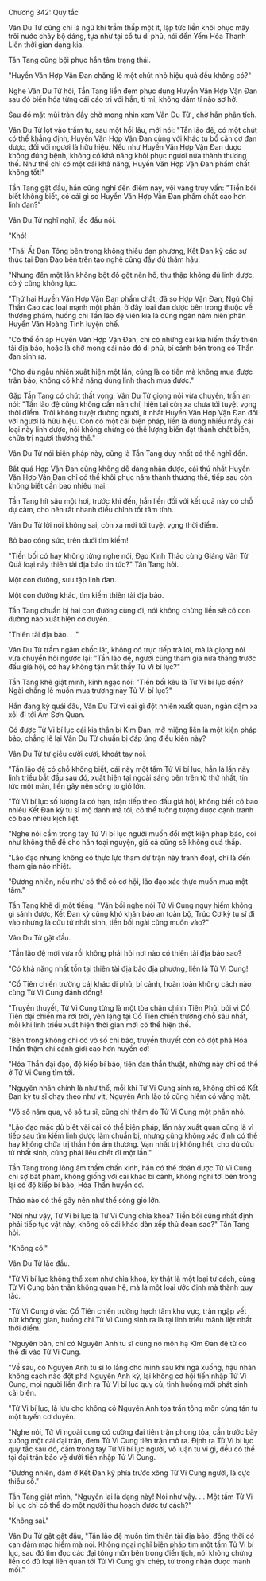 




Chương 342: Quy tắc


Vân Du Tử cũng chỉ là ngữ khí trầm thấp một ít, lập tức liền khôi phục mây trôi nước chảy bộ dáng, tựa như tại cổ tu di phủ, nói đến Yếm Hỏa Thanh Liên thời gian dạng kia.

Tần Tang cũng bội phục hắn tâm trạng thái.

"Huyền Văn Hợp Vận Đan chẳng lẽ một chút nhỏ hiệu quả đều không có?"

Nghe Vân Du Tử hỏi, Tần Tang liền đem phục dụng Huyền Văn Hợp Vận Đan sau đó biến hóa từng cái cáo tri với hắn, tỉ mỉ, không dám tí nào sơ hở.

Sau đó mặt mũi tràn đầy chờ mong nhìn xem Vân Du Tử , chờ hắn phân tích.

Vân Du Tử lọt vào trầm tư, sau một hồi lâu, mới nói: "Tần lão đệ, có một chút có thể khẳng định, Huyền Văn Hợp Vận Đan cùng với khác tu bổ căn cơ đan dược, đối với ngươi là hữu hiệu. Nếu như Huyền Văn Hợp Vận Đan dược không đúng bệnh, không có khả năng khôi phục ngươi nửa thành thương thế. Như thế chỉ có một cái khả năng, Huyền Văn Hợp Vận Đan phẩm chất không tốt!"

Tần Tang gật đầu, hắn cũng nghĩ đến điểm này, vội vàng truy vấn: "Tiền bối biết không biết, có cái gì so Huyền Văn Hợp Vận Đan phẩm chất cao hơn linh đan?"

Vân Du Tử nghĩ nghĩ, lắc đầu nói.

"Khó!

"Thái Ất Đan Tông bên trong không thiếu đan phương, Kết Đan kỳ các sư thúc tại Đan Đạo bên trên tạo nghệ cũng đầy đủ thâm hậu.

"Nhưng đến một lần không bột đố gột nên hồ, thu thập không đủ linh dược, có ý cũng không lực.

"Thứ hai Huyền Văn Hợp Vận Đan phẩm chất, đã so Hợp Vận Đan, Ngũ Chi Thần Cao các loại mạnh một phần, ở đây loại đan dược bên trong thuộc về thượng phẩm, huống chi Tần lão đệ viên kia là dùng ngàn năm niên phân Huyền Văn Hoàng Tinh luyện chế.

"Có thể ổn áp Huyền Văn Hợp Vận Đan, chỉ có những cái kia hiếm thấy thiên tài địa bảo, hoặc là chờ mong cái nào đó di phủ, bí cảnh bên trong có Thần đan sinh ra.

"Cho dù ngẫu nhiên xuất hiện một lần, cũng là có tiền mà không mua được trân bảo, không có khả năng dùng linh thạch mua được."

Gặp Tần Tang có chút thất vọng, Vân Du Tử giọng nói vừa chuyển, trấn an nói: "Tần lão đệ cũng không cần nản chí, hiện tại còn xa chưa tới tuyệt vọng thời điểm. Trời không tuyệt đường người, ít nhất Huyền Văn Hợp Vận Đan đối với ngươi là hữu hiệu. Còn có một cái biện pháp, liền là dùng nhiều mấy cái loại này linh dược, nói không chừng có thể lượng biến đạt thành chất biến, chữa trị ngươi thương thế."

Vân Du Tử nói biện pháp này, cũng là Tần Tang duy nhất có thể nghĩ đến.

Bất quá Hợp Vận Đan cũng không dễ dàng nhận được, cái thứ nhất Huyền Văn Hợp Vận Đan chỉ có thể khôi phục năm thành thương thế, tiếp sau còn không biết cần bao nhiêu mai.

Tần Tang hít sâu một hơi, trước khi đến, hắn liền đối với kết quả này có chỗ dự cảm, cho nên rất nhanh điều chỉnh tốt tâm tính.

Vân Du Tử lời nói không sai, còn xa mới tới tuyệt vọng thời điểm.

Bỏ bao công sức, trên dưới tìm kiếm!

"Tiền bối có hay không từng nghe nói, Đạo Kinh Thảo cùng Giáng Vân Tử Quả loại này thiên tài địa bảo tin tức?" Tần Tang hỏi.

Một con đường, sưu tập linh đan.

Một con đường khác, tìm kiếm thiên tài địa bảo.

Tần Tang chuẩn bị hai con đường cùng đi, nói không chừng liền sẽ có con đường nào xuất hiện cơ duyên.

"Thiên tài địa bảo. . ."

Vân Du Tử trầm ngâm chốc lát, không có trực tiếp trả lời, mà là giọng nói vừa chuyển hỏi ngược lại: "Tần lão đệ, ngươi cũng tham gia nửa tháng trước đấu giá hội, có hay không tận mắt thấy Tử Vi bí lục?"

Tần Tang khẽ giật mình, kinh ngạc nói: "Tiền bối kêu là Tử Vi bí lục đến? Ngài chẳng lẽ muốn mua trương này Tử Vi bí lục?"

Hắn đang kỳ quái đâu, Vân Du Tử vì cái gì đột nhiên xuất quan, ngàn dặm xa xôi đi tới Âm Sơn Quan.

Có được Tử Vi bí lục cái kia thần bí Kim Đan, mở miệng liền là một kiện pháp bảo, chẳng lẽ lại Vân Du Tử chuẩn bị đáp ứng điều kiện này?

Vân Du Tử tự giễu cười cười, khoát tay nói.

"Tần lão đệ có chỗ không biết, cái này một tấm Tử Vi bí lục, hẳn là lần này linh triều bắt đầu sau đó, xuất hiện tại ngoài sáng bên trên tờ thứ nhất, tin tức một màn, liền gây nên sóng to gió lớn.

"Tử Vi bí lục số lượng là có hạn, trận tiếp theo đấu giá hội, không biết có bao nhiêu Kết Đan kỳ tu sĩ mộ danh mà tới, có thể tưởng tượng được cạnh tranh có bao nhiêu kịch liệt.

"Nghe nói cầm trong tay Tử Vi bí lục người muốn đổi một kiện pháp bảo, coi như không thể để cho hắn toại nguyện, giá cả cũng sẽ không quá thấp.

"Lão đạo nhưng không có thực lực tham dự trận này tranh đoạt, chỉ là đến tham gia náo nhiệt.

"Đương nhiên, nếu như có thể có cơ hội, lão đạo xác thực muốn mua một tấm."

Tần Tang khẽ di một tiếng, "Vãn bối nghe nói Tử Vi Cung nguy hiểm không gì sánh được, Kết Đan kỳ cũng khó khăn bảo an toàn bộ, Trúc Cơ kỳ tu sĩ đi vào nhưng là cửu tử nhất sinh, tiền bối ngài cũng muốn vào?"

Vân Du Tử gật đầu.

"Tần lão đệ mới vừa rồi không phải hỏi nơi nào có thiên tài địa bảo sao?

"Có khả năng nhất tồn tại thiên tài địa bảo địa phương, liền là Tử Vi Cung!

"Cổ Tiên chiến trường cái khác di phủ, bí cảnh, hoàn toàn không cách nào cùng Tử Vi Cung đánh đồng!

"Truyền thuyết, Tử Vi Cung từng là một tòa chân chính Tiên Phủ, bởi vì Cổ Tiên đại chiến mà rơi trời, yên lặng tại Cổ Tiên chiến trường chỗ sâu nhất, mỗi khi linh triều xuất hiện thời gian mới có thể hiện thế.

"Bên trong không chỉ có vô số chí bảo, truyền thuyết còn có đột phá Hóa Thần thậm chí cảnh giới cao hơn huyền cơ!

"Hóa Thần đại đạo, độ kiếp bí bảo, tiên đan thần thuật, những này chỉ có thể ở Tử Vi Cung tìm tới.

"Nguyên nhân chính là như thế, mỗi khi Tử Vi Cung sinh ra, không chỉ có Kết Đan kỳ tu sĩ chạy theo như vịt, Nguyên Anh lão tổ cũng hiếm có vắng mặt.

"Vô số năm qua, vô số tu sĩ, cũng chỉ thăm dò Tử Vi Cung một phần nhỏ.

"Lão đạo mặc dù biết vài cái có thể biện pháp, lần này xuất quan cũng là vì tiếp sau tìm kiếm linh dược làm chuẩn bị, nhưng cũng không xác định có thể hay không chữa trị thần hồn ám thương. Vạn nhất trị không hết, cho dù cửu tử nhất sinh, cũng phải liều chết đi một lần."

Tần Tang trong lòng âm thầm chấn kinh, hắn có thể đoán được Tử Vi Cung chỉ sợ bất phàm, không giống với cái khác bí cảnh, không nghĩ tới bên trong lại có độ kiếp bí bảo, Hóa Thần huyền cơ.

Thảo nào có thể gây nên như thế sóng gió lớn.

"Nói như vậy, Tử Vi bí lục là Tử Vi Cung chìa khoá? Tiền bối cũng nhất định phải tiếp tục vật này, không có cái khác dàn xếp thủ đoạn sao?" Tần Tang hỏi.

"Không có."

Vân Du Tử lắc đầu.

"Tử Vi bí lục không thể xem như chìa khoá, kỳ thật là một loại tư cách, cùng Tử Vi Cung bản thân không quan hệ, mà là một loại ước định mà thành quy tắc.

"Tử Vi Cung ở vào Cổ Tiên chiến trường hạch tâm khu vực, tràn ngập vết nứt không gian, huống chi Tử Vi Cung sinh ra là tại linh triều mãnh liệt nhất thời điểm.

"Nguyên bản, chỉ có Nguyên Anh tu sĩ cùng nó môn hạ Kim Đan đệ tử có thể đi vào Tử Vi Cung.

"Về sau, có Nguyên Anh tu sĩ lo lắng cho mình sau khi ngã xuống, hậu nhân không cách nào đột phá Nguyên Anh kỳ, lại không cơ hội tiến nhập Tử Vi Cung, mọi người liền định ra Tử Vi bí lục quy củ, tình huống mới phát sinh cải biến.

"Tử Vi bí lục, là lưu cho không có Nguyên Anh tọa trấn tông môn cùng tán tu một tuyến cơ duyên.

"Nghe nói, Tử Vi ngoài cung có cường đại tiên trận phong tỏa, cần trước bày xuống một cái đại trận, đem Tử Vi Cung tiên trận mở ra. Định ra Tử Vi bí lục quy tắc sau đó, cầm trong tay Tử Vi bí lục người, vô luận tu vi gì, đều có thể tại đại trận bảo vệ dưới tiến nhập Tử Vi Cung.

"Đương nhiên, dám ở Kết Đan kỳ phía trước xông Tử Vi Cung người, là cực thiểu số."

Tần Tang giật mình, "Nguyên lai là dạng này! Nói như vậy. . . Một tấm Tử Vi bí lục chỉ có thể do một người thu hoạch được tư cách?"

"Không sai."

Vân Du Tử gật gật đầu, "Tần lão đệ muốn tìm thiên tài địa bảo, đồng thời có can đảm mạo hiểm mà nói. Không ngại nghĩ biện pháp tìm một tấm Tử Vi bí lục, sau đó tìm đọc các đại tông môn bên trong điển tịch, nói không chừng liền có đủ loại liên quan tới Tử Vi Cung ghi chép, từ trong nhận được manh mối."




